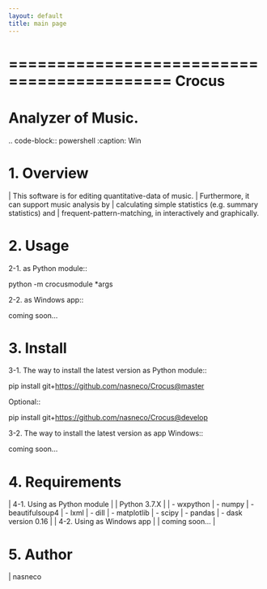 ```yaml
---
layout: default
title: main page
---
```


===========================================
Crocus
===========================================

Analyzer of Music.
===========================================

.. code-block:: powershell
    :caption: Win

# 1. Overview

 |  This software is for editing quantitative-data of music.
 | Furthermore, it can support music analysis by
 | calculating simple statistics (e.g. summary statistics) and
 | frequent-pattern-matching, in interactively and graphically.

# 2. Usage

 2-1. as Python module::

  python -m crocusmodule *args

 2-2. as Windows app::

  coming soon...

# 3. Install

 3-1. The way to install the latest version as Python module::

  pip install git+https://github.com/nasneco/Crocus@master

 Optional::

  pip install git+https://github.com/nasneco/Crocus@develop

 3-2. The way to install the latest version as app
 Windows::

  coming soon...

# 4. Requirements

 | 4-1. Using as Python module
 |
 | Python 3.7.X
 |
 | - wxpython
 | - numpy
 | - beautifulsoup4
 | - lxml
 | - dill
 | - matplotlib
 | - scipy
 | - pandas
 | - dask version 0.16
 |
 | 4-2. Using as Windows app
 |
 | coming soon...
 |

# 5. Author

 | nasneco
